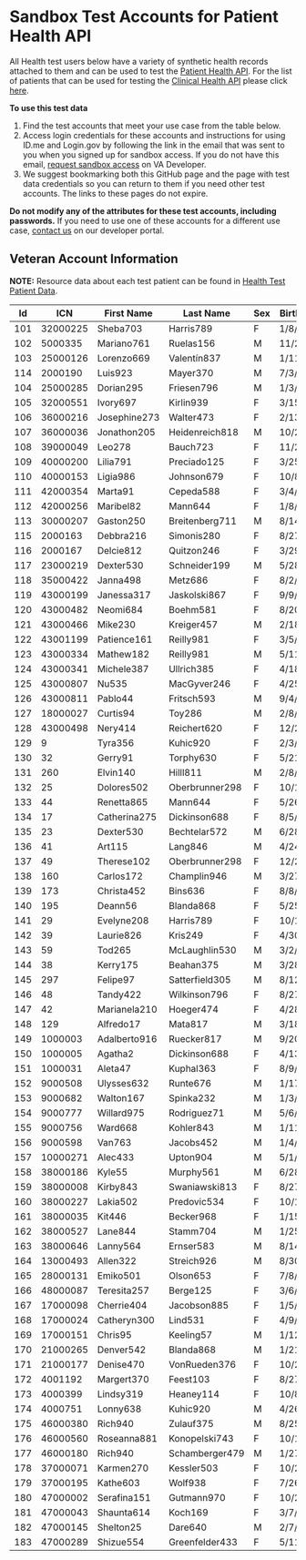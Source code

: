 # Sandbox Test Accounts for Patient Health API

All Health test users below have a variety of synthetic health records attached to them and can be used to test the [Patient Health API](https://developer.va.gov/explore/api/patient-health/docs?version=current). For the list of patients that can be used for testing the [Clinical Health API](https://developer.va.gov/explore/api/clinical-health/docs?version=current) please click [here](https://github.com/department-of-veterans-affairs/vets-api-clients/blob/master/test_accounts/clinical_health_test_accounts.md).

**To use this test data**
1. Find the test accounts that meet your use case from the table below.
2. Access login credentials for these accounts and instructions for using ID.me and Login.gov by following the link in the email that was sent to you when you signed up for sandbox access.  If you do not have this email, [request sandbox access](https://developer.va.gov/explore/api/patient-health/sandbox-access) on VA Developer.
3. We suggest bookmarking both this GitHub page and the page with test data credentials so you can return to them if you need other test accounts. The links to these pages do not expire.

**Do not modify any of the attributes for these test accounts, including passwords.** If you need to use one of these accounts for a different use case, [contact us](https://developer.va.gov/support/contact-us) on our developer portal.

## Veteran Account Information

**NOTE:** Resource data about each test patient can be found in [Health Test Patient Data](https://github.com/department-of-veterans-affairs/health-apis-datamart-synthetic-records/blob/qa/health-test-patient-data.xlsx). 

| Id  | ICN      | First Name   | Last Name      | Sex | Birthdate |
|-----|----------|--------------|----------------|-----|-----------|
| 101 | 32000225 | Sheba703     | Harris789      | F   | 1/8/26    |
| 102 | 5000335  | Mariano761   | Ruelas156      | M   | 11/20/07  |
| 103 | 25000126 | Lorenzo669   | Valentín837    | M   | 1/11/42   |
| 114 | 2000190  | Luis923      | Mayer370       | M   | 7/3/69    |
| 104 | 25000285 | Dorian295    | Friesen796     | M   | 1/3/92    |
| 105 | 32000551 | Ivory697     | Kirlin939      | F   | 3/15/29   |
| 106 | 36000216 | Josephine273 | Walter473      | F   | 2/13/90   |
| 107 | 36000036 | Jonathon205  | Heidenreich818 | M   | 10/28/59  |
| 108 | 39000049 | Leo278       | Bauch723       | F   | 11/29/11  |
| 109 | 40000200 | Lilia791     | Preciado125    | F   | 3/25/85   |
| 110 | 40000153 | Ligia986     | Johnson679     | F   | 10/8/82   |
| 111 | 42000354 | Marta91      | Cepeda588      | F   | 3/4/98    |
| 112 | 42000256 | Maribel82    | Mann644        | F   | 1/8/45    |
| 113 | 30000207 | Gaston250    | Breitenberg711 | M   | 8/14/69   |
| 115 | 2000163  | Debbra216    | Simonis280     | F   | 8/27/32   |
| 116 | 2000167  | Delcie812    | Quitzon246     | F   | 3/29/81   |
| 117 | 23000219 | Dexter530    | Schneider199   | M   | 5/28/66   |
| 118 | 35000422 | Janna498     | Metz686        | F   | 8/2/93    |
| 119 | 43000199 | Janessa317   | Jaskolski867   | F   | 9/9/91    |
| 120 | 43000482 | Neomi684     | Boehm581       | F   | 8/20/58   |
| 121 | 43000466 | Mike230      | Kreiger457     | M   | 2/18/94   |
| 122 | 43001199 | Patience161  | Reilly981      | F   | 3/5/97    |
| 123 | 43000334 | Mathew182    | Reilly981      | M   | 5/11/04   |
| 124 | 43000341 | Michele387   | Ullrich385     | F   | 4/18/62   |
| 125 | 43000807 | Nu535        | MacGyver246    | F   | 4/25/88   |
| 126 | 43000811 | Pablo44      | Fritsch593     | M   | 9/4/96    |
| 127 | 18000027 | Curtis94     | Toy286         | M   | 2/8/97    |
| 128 | 43000498 | Nery414      | Reichert620    | F   | 12/26/62  |
| 129 | 9        | Tyra356      | Kuhic920       | F   | 2/3/20    |
| 130 | 32       | Gerry91      | Torphy630      | F   | 5/21/67   |
| 131 | 260      | Elvin140     | Hilll811       | M   | 2/8/12    |
| 132 | 25       | Dolores502   | Oberbrunner298 | F   | 10/17/72  |
| 133 | 44       | Renetta865   | Mann644        | F   | 5/26/65   |
| 134 | 17       | Catherina275 | Dickinson688   | F   | 8/5/89    |
| 135 | 23       | Dexter530    | Bechtelar572   | M   | 6/28/22   |
| 136 | 41       | Art115       | Lang846        | M   | 4/24/47   |
| 137 | 49       | Therese102   | Oberbrunner298 | F   | 12/26/62  |
| 138 | 160      | Carlos172    | Champlin946    | M   | 3/27/70   |
| 139 | 173      | Christa452   | Bins636        | F   | 8/8/13    |
| 140 | 195      | Deann56      | Blanda868      | F   | 5/25/00   |
| 141 | 29       | Evelyne208   | Harris789      | F   | 10/17/72  |
| 142 | 39       | Laurie826    | Kris249        | F   | 4/30/56   |
| 143 | 59       | Tod265       | McLaughlin530  | M   | 3/2/55    |
| 144 | 38       | Kerry175     | Beahan375      | M   | 3/28/03   |
| 145 | 297      | Felipe97     | Satterfield305 | M   | 8/12/20   |
| 146 | 48       | Tandy422     | Wilkinson796   | F   | 8/27/32   |
| 147 | 42       | Marianela210 | Hoeger474      | F   | 4/28/48   |
| 148 | 129      | Alfredo17    | Mata817        | M   | 3/18/15   |
| 149 | 1000003  | Adalberto916 | Ruecker817     | M   | 9/20/71   |
| 150 | 1000005  | Agatha2      | Dickinson688   | F   | 4/13/66   |
| 151 | 1000031  | Aleta47      | Kuphal363      | F   | 8/9/90    |
| 152 | 9000508  | Ulysses632   | Runte676       | M   | 1/17/87   |
| 153 | 9000682  | Walton167    | Spinka232      | M   | 1/3/40    |
| 154 | 9000777  | Willard975   | Rodriguez71    | M   | 5/6/06    |
| 155 | 9000756  | Ward668      | Kohler843      | M   | 1/11/03   |
| 156 | 9000598  | Van763       | Jacobs452      | M   | 1/4/52    |
| 157 | 10000271 | Alec433      | Upton904       | M   | 5/1/83    |
| 158 | 38000186 | Kyle55       | Murphy561      | M   | 6/28/99   |
| 159 | 38000008 | Kirby843     | Swaniawski813  | F   | 8/27/32   |
| 160 | 38000227 | Lakia502     | Predovic534    | F   | 10/10/47  |
| 161 | 38000035 | Kit446       | Becker968      | F   | 1/15/16   |
| 162 | 38000527 | Lane844      | Stamm704       | M   | 1/25/53   |
| 163 | 38000646 | Lanny564     | Ernser583      | M   | 8/14/06   |
| 164 | 13000493 | Allen322     | Streich926     | M   | 8/30/91   |
| 165 | 28000131 | Emiko501     | Olson653       | F   | 7/8/44    |
| 166 | 48000087 | Teresita257  | Berge125       | F   | 3/6/07    |
| 167 | 17000098 | Cherrie404   | Jacobson885    | F   | 1/5/11    |
| 168 | 17000024 | Catheryn300  | Lind531        | F   | 4/9/80    |
| 169 | 17000151 | Chris95      | Keeling57      | M   | 1/12/12   |
| 170 | 21000265 | Denver542    | Blanda868      | M   | 1/21/79   |
| 171 | 21000177 | Denise470    | VonRueden376   | F   | 10/26/82  |
| 172 | 4001192  | Margert370   | Feest103       | F   | 8/27/32   |
| 173 | 4000399  | Lindsy319    | Heaney114      | F   | 10/8/82   |
| 174 | 4000751  | Lonny638     | Kuhic920       | M   | 4/26/81   |
| 175 | 46000380 | Rich940      | Zulauf375      | M   | 8/25/83   |
| 176 | 46000560 | Roseanna881  | Konopelski743  | F   | 10/11/92  |
| 177 | 46000180 | Rich940      | Schamberger479 | M   | 1/27/19   |
| 178 | 37000071 | Karmen270    | Kessler503     | F   | 10/22/59  |
| 179 | 37000195 | Kathe603     | Wolf938        | F   | 7/26/15   |
| 180 | 47000002 | Serafina151  | Gutmann970     | F   | 10/24/20  |
| 181 | 47000043 | Shaunta614   | Koch169        | F   | 3/7/10    |
| 182 | 47000145 | Shelton25    | Dare640        | M   | 2/7/79    |
| 183 | 47000289 | Shizue554    | Greenfelder433 | F   | 5/11/79   |
